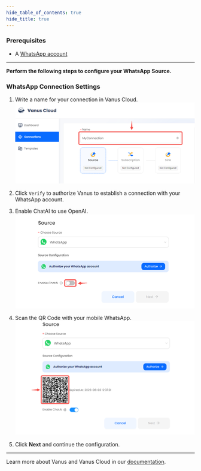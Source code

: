 ```yaml
--- 
hide_table_of_contents: true
hide_title: true
---
```


### Prerequisites

- A [WhatsApp account](https://www.whatsapp.com)

---

**Perform the following steps to configure your WhatsApp Source.**

### WhatsApp Connection Settings

1. Write a name for your connection in Vanus Cloud.
![](images/name.png)
2. Click `Verify` to authorize Vanus to establish a connection with your WhatsApp account. 

3. Enable ChatAI to use OpenAI. 
![](images/whatsapp.png)

4. Scan the QR Code with your mobile WhatsApp. 
![img.png](images/whatsapp%20qrcode.png)
5. Click **Next** and continue the configuration. 


---

Learn more about Vanus and Vanus Cloud in our [documentation](https://docs.vanus.ai).
